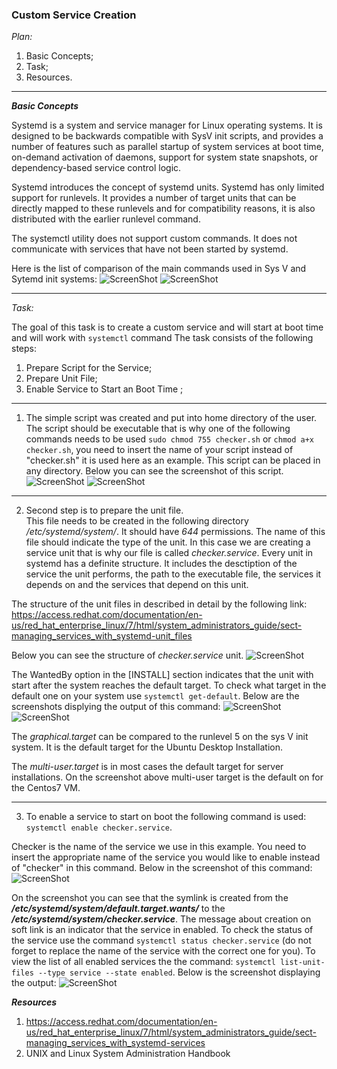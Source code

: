 

### **Custom Service Creation** ###

*Plan:*
1. Basic Concepts;
2. Task;
3. Resources.

-------
***Basic Concepts***

Systemd is a system and service manager for Linux operating systems. It is designed to be backwards compatible with SysV init scripts, and provides a number of features such as parallel startup of system services at boot time, on-demand activation of daemons, support for system state snapshots, or dependency-based service control logic.


Systemd introduces the concept of systemd units. Systemd has only limited support for runlevels. It provides a number of target units that can be directly mapped to these runlevels and for compatibility reasons, it is also distributed with the earlier runlevel command.  

The systemctl utility does not support custom commands. It does not communicate with services that have not been started by systemd.

Here is the list of comparison of the main commands used in Sys V and Sytemd init systems:
![ScreenShot](https://github.com/irynadiudiuk/Linux_Fundamentals/blob/master/SystemD/2.png)
![ScreenShot](https://github.com/irynadiudiuk/Linux_Fundamentals/blob/master/SystemD/3.png)

____________________________________________


*Task:*

The goal of this task is to create a custom service and will start at boot time and will work with ```systemctl``` command
The task consists of the following steps:

1. Prepare Script for the Service;
2. Prepare Unit File;
3. Enable Service to Start an Boot Time ;

_____________________

1. The simple script was created and put into home directory of the user.
The script should be executable that is why one of the following commands needs to be used ```sudo chmod 755 checker.sh``` or ```chmod a+x checker.sh```, you need to insert the name of your script instead of "checker.sh" it is used here as an example.
This script can be placed in any directory.
Below you can see the screenshot of this script.
![ScreenShot](https://github.com/irynadiudiuk/Linux_Fundamentals/blob/master/SystemD/ll.checker.sh.png)
![ScreenShot](https://github.com/irynadiudiuk/Linux_Fundamentals/blob/master/SystemD/checker.sh.png)

____________________
2. Second step is to prepare the unit file.  
This file needs to be created in the following directory */etc/systemd/system/*. It should have *644* permissions. The name of this file should indicate the type of the unit. In this case we are creating a service unit that is why our file is called *checker.service*. 
Every unit in systemd has a definite structure. It includes the desctiption of the service the unit performs, the path to the executable file, the services it depends on and the services that depend on this unit. 

The structure of the unit files in described in detail by the following link: https://access.redhat.com/documentation/en-us/red_hat_enterprise_linux/7/html/system_administrators_guide/sect-managing_services_with_systemd-unit_files 

Below you can see the structure of *checker.service* unit.
![ScreenShot](https://github.com/irynadiudiuk/Linux_Fundamentals/blob/master/SystemD/unit.file.png)

The WantedBy option in the [INSTALL] section indicates that the unit with start after the system reaches the default target. To check what target in the default one on your system use ```systemctl get-default```. Below are the screenshots displying the output of this command:
![ScreenShot](https://github.com/irynadiudiuk/Linux_Fundamentals/blob/master/SystemD/graphical.png)
![ScreenShot](https://github.com/irynadiudiuk/Linux_Fundamentals/blob/master/SystemD/multiuser.png)


The *graphical.target* can be compared to the runlevel 5 on the sys V init system. It is the default target for the Ubuntu Desktop Installation.

The *multi-user.target* is in most cases the default target for server installations. On the screenshot above multi-user target is the default on for the Centos7 VM.
 _______________________________________
 
3. To enable a service to start on boot the following command is used: ```systemctl enable checker.service```. 

Checker is the name of the service we use in this example. You need to insert the appropriate name of the service you would like to enable instead of "checker" in this command. Below in the screenshot of this command:
![ScreenShot](https://github.com/irynadiudiuk/Linux_Fundamentals/blob/master/SystemD/symlink.png)

On the screenshot you can see that the symlink is created from the ***/etc/systemd/system/default.target.wants/*** to the ***/etc/systemd/system/checker.service***.
The message about creation on soft link is an indicator that the service in enabled. To check the status of the service use the command ```systemctl status checker.service``` (do not forget to replace the name of the service with the correct one for you).
To view the list of all enabled services the the command: ```systemctl list-unit-files --type service --state enabled```. Below is the screenshot displaying the output:
![ScreenShot](https://github.com/irynadiudiuk/Linux_Fundamentals/blob/master/SystemD/checker.png)

 
 ***Resources***
 
 1. https://access.redhat.com/documentation/en-us/red_hat_enterprise_linux/7/html/system_administrators_guide/sect-managing_services_with_systemd-services
 2. UNIX and Linux System Administration Handbook


